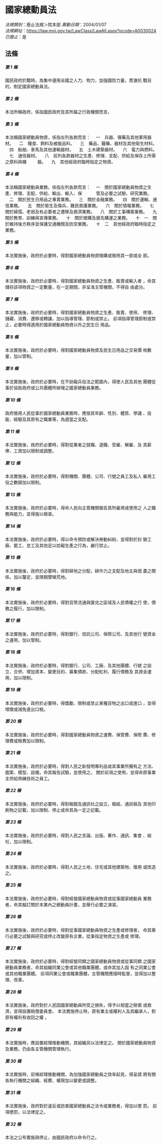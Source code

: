 # 國家總動員法

*法規類別*：廢止法規＞院本部
*異動日期*：2004/01/07  
*法規網址*：https://law.moj.gov.tw/LawClass/LawAll.aspx?pcode=A0030024
*已廢止*：是


## 法條
##### 第 1 條
國民政府於戰時，為集中運用全國之人力、物力，加強國防力量，貫澈抗
戰目的，制定國家總動員法。


##### 第 2 條
本法所稱政府，係指國民政府及其所屬之行政機關而言。


##### 第 3 條
本法稱國家總動員物資，係指左列各款而言：
　一　兵器、彈藥及其他軍用器材。
　二　糧食、飼料及被服品料。
　三　藥品、醫藥、器材及其他衛生材料。
　四　船舶、車馬及其他運輸器材。
　五　土木建築器材。
　六　電力與燃料。
　七　通信器材。
　八　前列各款器材之生產、修理、支配、供給及保存上所需之原料與機
　　  器。
　九　其他經政府臨時指定之物資。

##### 第 4 條
本法稱國家總動員業務，係指左列各款而言：
　一　關於國家總動員物資之生產、修理、支配、供給、輸出、輸入、保
　　　管及必要之試驗、研究業務。
　二　關於民生日用品之專賣業務。
　三　關於金融業務。
　四　關於運輸、通信業務。
　五　關於衛生及傷兵、難民救護業務。
　六　關於情報業務。
　七　關於婦孺、老弱及有必要者之遷移及救濟業務。
　八　關於工事構築業務。
　九　關於教育、訓練與宣傳業務。
　十　關於徵購及搶先購運之業務。
　十　一　關於維持後方秩序並保護交通機關及防空業務。
　十　二　其他經政府臨時指定之業務。

##### 第 5 條
本法實施後，政府於必要時，得對國家總動員物資徵購或徵用其一部或全
部。


##### 第 6 條
本法實施後，政府於必要時，得對國家總動員物資之生產、販賣或輸入者
，命其儲存該項物資之一定數量，在一定期間，非呈准主管機關，不得自
由處分。


##### 第 7 條
本法實施後，政府於必要時，得對國家總動員物資之生產、販賣、使用、
修理、儲藏、消費、遷移或轉讓，加以指導管理、節制或禁止。
前項指導管理節制或禁止，必要時得適用於國家總動員物資以外之民生日
用品。


##### 第 8 條
本法實施後，政府於必要時，得對國家總動員物資及民生日用品之交易價
格數量，加以管制。


##### 第 9 條
本法實施後，政府於必要時，在不妨礙兵役法之範圍內，得使人民及其他
團體從事於協助政府或公共團體所辦理之國家總動員業務。


##### 第 10 條
政府徵用人民從事於國家總動員業務時，應按其年齡、性別、體質、學識
、技能、經驗及其原有之職業等，為適當之支配。

##### 第 11 條
本法實施後，政府於必要時，得對從業者之就職、退職、受雇、解雇、及
其薪俸、工資加以限制或調整。


##### 第 12 條
本法實施後，政府於必要時，得對機關、團體、公司、行號之員工及私人
雇用工役之數額加以限制。


##### 第 13 條
本法實施後，政府於必要時，得命人民向主管機關報告其所雇用或使用之
人之職務與能力，並得施以檢查。


##### 第 14 條
本法實施後，政府於必要時，得以命令預防或解決勞動糾紛，並得對於封
鎖工廠、罷工、怠工及其他足以妨礙生產之行為，嚴行禁止。

##### 第 15 條
本法實施後，政府於必要時，得對耕地之分配，耕作力之支配及地主與佃
農之關係，加以釐定，並限期墾殖荒地。


##### 第 16 條
本法實施後，政府於必要時，得對貨幣流通與匯兌之區域及人民債權之行
使，債務之履行，加以限制。


##### 第 17 條
本法實施後，政府於必要時，得對銀行、信託公司、保險公司、及其他行
號資金之運用，加以管制。


##### 第 18 條
本法實施後，政府於必要時，得對銀行、公司、工廠、及其他團體、行號
之設立、合併、增加資本、變更目的、募集債款、分配紅利、履行債務及
其資金運用，加以限制。


##### 第 19 條
本法實施後，政府於必要時，得獎勵、限制或禁止某種貨物之出口或進口
，並得增徵或減免進出口稅。


##### 第 20 條
本法實施後，政府於必要時，得對國家總動員物資之運費、保管費、保險
費、修理費或租費加以限制。

##### 第 21 條
本法實施後，政府於必要時，得對人民之新發明專利品或其事業所獨有之
方法、圖案、模型、設備，命其報告試驗，並使用之。
關於前項之使用，並得命原事業主供給熟練技術之員工。

##### 第 22 條
本法實施後，政府於必要時，得對報館及通訊社之設立，報紙、通訊稿及
其他印刷物之記載，加以限制、停止或命其為一定之記載。


##### 第 23 條
本法實施後，政府於必要時，得對人民之言論、出版、著作、通訊、集會
、結社，加以限制。


##### 第 24 條
本法實施後，政府於必要時，得對人民之土地、住宅或其他建築物，徵用
或改造之。


##### 第 25 條
本法實施後，政府於必要時，得對經營國家總動員物資或從事國家總動員
業務者，命其擬訂關於本業內之總動員計畫，並舉行必要之演習。


##### 第 26 條
本法實施後，政府於必要時，得對從事國家總動員物資之生產或修理者，
命其舉行必要之試驗與研究或停止改變原有企業，從事指定物資之生產或
修理。

##### 第 27 條
本法實施後，政府於必要時，得對經營同類之國家總動員物資或從事同類
之國家總動員業務者，命其組織同業公會或其他職業團體，或命其加入固
有之同業公會或其他職業團體。
前項同業公會或職業團體，主管機關應隨時監督，並得加以整理、改善。


##### 第 28 條
本法實施後，政府對於人民因國家總動員所受之損失，得予以相當之賠償
或救濟，並得設置賠償委員會。
本法實施停止時，原有業主或權利人及其繼承人，對原有權利有收回之權
。


##### 第 29 條
本法實施時，應設置綜理推動機關，其組織另以法律定之。
關於國家總動員物資及業務，仍由各主管機關管理執行。


##### 第 30 條
本法實施時，前條綜理推動機關，為加強國家總動員之效率起見，得呈請
將有關各執行機關之組織、經費、權限加以變更或調整。


##### 第 31 條
本法實施後，政府對於違反或妨害國家總動員之法令或業務者，得加以懲
罰。
前項懲罰，以法律定之。


##### 第 32 條
本法之公布實施與停止，由國民政府以命令行之。



